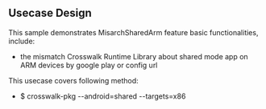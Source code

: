 ## Usecase Design

This sample demonstrates MisarchSharedArm feature basic functionalities, include:

* the mismatch Crosswalk Runtime Library about shared mode app on ARM devices by google play or config url

This usecase covers following method:

* $ crosswalk-pkg --android=shared --targets=x86
